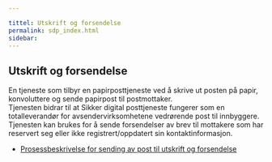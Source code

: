 ```yaml
---

tittel: Utskrift og forsendelse
permalink: sdp_index.html
sidebar:
---
```


## Utskrift og forsendelse

En tjeneste som tilbyr en papirposttjeneste ved å skrive ut posten på
papir, konvoluttere og sende papirpost til postmottaker.  
Tjenesten bidrar til at Sikker digital posttjeneste fungerer som en
totalleverandør for avsendervirksomhetene vedrørende post til
innbyggere.  
Tjenesten kan brukes for å sende forsendelser av brev til mottakere som
har reservert seg eller ikke registrert/oppdatert sin
kontaktinformasjon.

  - [Prosessbeskrivelse for sending av post til utskrift og
    forsendelse](../forretningslag/forretningsprosess_utskrift)
